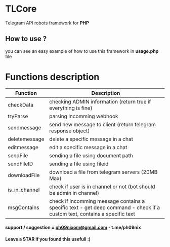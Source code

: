 # TLCore
Telegram API robots framework for **PHP**

## How to use ?
you can see an easy example of how to use this framework in **usage.php** file

# Functions description
Function | Description
------------ | -------------
checkData | checking ADMIN information (return true if everything is fine)
tryParse | parsing incomming webhook
sendmessage | send new message to client (return telegram response object)
deletemessage | delete a specific message in a chat
editmessage | edit a specific message in a chat
sendFile | sending a file using document path
sendFileID | sending a file using fileid
downloadFile | download a file from telegram servers (20MB Max)
is_in_channel | check if user is in channel or not (bot should be admin in channel)
msgContains | check if incomming message contains a specific text - get deep command - check if a custom text, contains a specific text

#### support / suggestion = ph09nixom@gmail.com - t.me/ph09nix
#### Leave a STAR if you found this usefull :)
